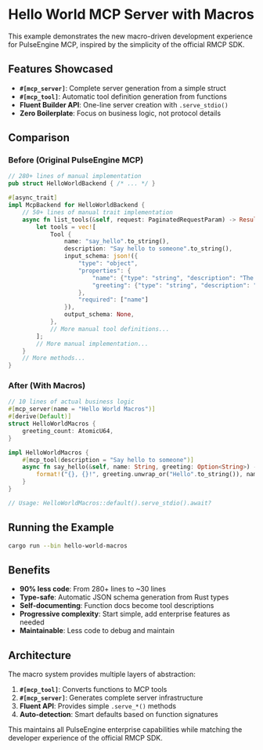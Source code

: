 # Hello World MCP Server with Macros

This example demonstrates the new macro-driven development experience for PulseEngine MCP, inspired by the simplicity of the official RMCP SDK.

## Features Showcased

- **`#[mcp_server]`**: Complete server generation from a simple struct
- **`#[mcp_tool]`**: Automatic tool definition generation from functions
- **Fluent Builder API**: One-line server creation with `.serve_stdio()`
- **Zero Boilerplate**: Focus on business logic, not protocol details

## Comparison

### Before (Original PulseEngine MCP)

```rust
// 280+ lines of manual implementation
pub struct HelloWorldBackend { /* ... */ }

#[async_trait]
impl McpBackend for HelloWorldBackend {
    // 50+ lines of manual trait implementation
    async fn list_tools(&self, request: PaginatedRequestParam) -> Result<ListToolsResult, Self::Error> {
        let tools = vec![
            Tool {
                name: "say_hello".to_string(),
                description: "Say hello to someone".to_string(),
                input_schema: json!({
                    "type": "object",
                    "properties": {
                        "name": {"type": "string", "description": "The name to greet"},
                        "greeting": {"type": "string", "description": "Custom greeting", "default": "Hello"}
                    },
                    "required": ["name"]
                }),
                output_schema: None,
            },
            // More manual tool definitions...
        ];
        // More manual implementation...
    }
    // More methods...
}
```

### After (With Macros)

```rust
// 10 lines of actual business logic
#[mcp_server(name = "Hello World Macros")]
#[derive(Default)]
struct HelloWorldMacros {
    greeting_count: AtomicU64,
}

impl HelloWorldMacros {
    #[mcp_tool(description = "Say hello to someone")]
    async fn say_hello(&self, name: String, greeting: Option<String>) -> String {
        format!("{}, {}!", greeting.unwrap_or("Hello".to_string()), name)
    }
}

// Usage: HelloWorldMacros::default().serve_stdio().await?
```

## Running the Example

```bash
cargo run --bin hello-world-macros
```

## Benefits

- **90% less code**: From 280+ lines to ~30 lines
- **Type-safe**: Automatic JSON schema generation from Rust types
- **Self-documenting**: Function docs become tool descriptions
- **Progressive complexity**: Start simple, add enterprise features as needed
- **Maintainable**: Less code to debug and maintain

## Architecture

The macro system provides multiple layers of abstraction:

1. **`#[mcp_tool]`**: Converts functions to MCP tools
2. **`#[mcp_server]`**: Generates complete server infrastructure
3. **Fluent API**: Provides simple `.serve_*()` methods
4. **Auto-detection**: Smart defaults based on function signatures

This maintains all PulseEngine enterprise capabilities while matching the developer experience of the official RMCP SDK.
